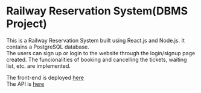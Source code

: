# Railway Reservation System(DBMS Project)

This is a Railway Reservation System built using React.js and Node.js. It contains a PostgreSQL database.     
The users can sign up or login to the website through the login/signup page created. The funcionalities of booking and cancelling the tickets, waiting list, etc. are implemented.

The front-end is deployed <a href='https://trains-dbms.netlify.app'>here</a>  
The API is <a href='https://dbms-project-kappa.vercel.app/'>here</a>
